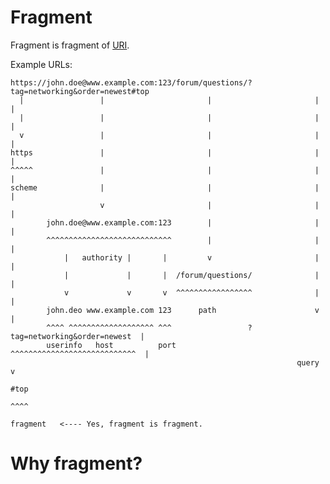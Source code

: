 # Fragment
Fragment is fragment of [URI](https://www.wikiwand.com/en/Uniform_Resource_Identifier).

Example URLs:


    https://john.doe@www.example.com:123/forum/questions/?tag=networking&order=newest#top
      |                 |                       |                       |              |
      |                 |                       |                       |              |
      v                 |                       |                       |              |
    https               |                       |                       |              |
    ^^^^^               |                       |                       |              |
    scheme              |                       |                       |              |
                        v                       |                       |              |
            john.doe@www.example.com:123        |                       |              |
            ^^^^^^^^^^^^^^^^^^^^^^^^^^^^        |                       |              |
                |   authority |       |         v                       |              |
                |             |       |  /forum/questions/              |              |
                v             v       v  ^^^^^^^^^^^^^^^^^              |              |
            john.deo www.example.com 123      path                      v              |
            ^^^^ ^^^^^^^^^^^^^^^^^^^ ^^^                 ?tag=networking&order=newest  |
            userinfo   host          port                ^^^^^^^^^^^^^^^^^^^^^^^^^^^^  |
                                                                    query              v
                                                                                     #top
                                                                                     ^^^^
                                                                                     fragment   <---- Yes, fragment is fragment.

# Why fragment?

